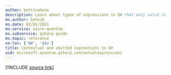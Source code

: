 ```yaml
---
author: bettinaheim
description: Learn about types of expressions in Q# that only valid in certain contexts or that can be inferred automatically.
ms.author: beheim
ms.date: 02/01/2021
ms.service: azure-quantum
ms.subservice: qsharp-guide
ms.topic: reference
no-loc: ['Q#', '$$v']
title: Contextual and omitted expressions in Q#
uid: microsoft.quantum.qsharp.contextualexpressions
---
```


<!---
# Contextual and omitted expressions in Q#
-->

[!INCLUDE [source link](~/includes/qsharp-language/Specifications/Language/3_Expressions/ContextualExpressions.md)]